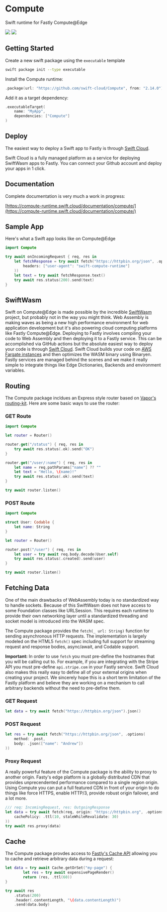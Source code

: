 # Compute

Swift runtime for Fastly Compute@Edge

[![](https://img.shields.io/endpoint?url=https%3A%2F%2Fswiftpackageindex.com%2Fapi%2Fpackages%2Fswift-cloud%2FCompute%2Fbadge%3Ftype%3Dswift-versions)](https://swiftpackageindex.com/swift-cloud/Compute) [![](https://img.shields.io/endpoint?url=https%3A%2F%2Fswiftpackageindex.com%2Fapi%2Fpackages%2Fswift-cloud%2FCompute%2Fbadge%3Ftype%3Dplatforms)](https://swiftpackageindex.com/swift-cloud/Compute)

## Getting Started

Create a new swift package using the `executable` template

```sh
swift package init --type executable
```

Install the Compute runtime:

```swift
.package(url: "https://github.com/swift-cloud/Compute", from: "2.14.0")
```

Add it as a target dependency:

```swift
.executableTarget(
    name: "MyApp",
    dependencies: ["Compute"]
)
```

## Deploy

The easiest way to deploy a Swift app to Fastly is through [Swift Cloud](https://swift.cloud).

Swift Cloud is a fully managed platform as a service for deploying SwiftWasm apps to Fastly. You can connect your Github account and deploy your apps in 1 click.

## Documentation

Complete documentation is very much a work in progress:

[https://compute-runtime.swift.cloud/documentation/compute/](https://compute-runtime.swift.cloud/documentation/compute/)

## Sample App

Here's what a Swift app looks like on Compute@Edge

```swift
import Compute

try await onIncomingRequest { req, res in
    let fetchResponse = try await fetch("https://httpbin.org/json", .options(
        headers: ["user-agent": "swift-compute-runtime"]
    ))
    let text = try await fetchResponse.text()
    try await res.status(200).send(text)
}
```

## SwiftWasm

Swift on Compute@Edge is made possible by the incredible [SwiftWasm](https://swiftwasm.org) project, but probably not in the way you might think. Web Assembly is making waves as being a new high performance environment for web application development but it's also powering cloud computing platforms like Fastly Compute@Edge. Deploying to Fastly involves compiling your code to Web Assembly and then deploying it to a Fastly service. This can be accomplished via GitHub actions but the absolute easiest way to deploy your code is through [Swift Cloud](https://swift.cloud). Swift Cloud builds your code on [AWS Fargate instances](https://github.com/swift-cloud/build) and then optimizes the WASM binary using Binaryen. Fastly services are managed behind the scenes and we make it really simple to integrate things like Edge Dictionaries, Backends and environment variables.

## Routing

The Compute package incldues an Express style router based on [Vapor's routing-kit](https://github.com/vapor/routing-kit). Here are some basic ways to use the router:

### GET Route

```swift
import Compute

let router = Router()

router.get("/status") { req, res in
    try await res.status(.ok).send("OK")
}

router.get("/user/:name") { req, res in
    let name = req.pathParams["name"] ?? ""
    let text = "Hello, \(name)!"
    try await res.status(.ok).send(text)
}

try await router.listen()
```

### POST Route

```swift
import Compute

struct User: Codable {
    let name: String
}

let router = Router()

router.post("/user") { req, res in
    let user = try await req.body.decode(User.self)
    try await res.status(.created).send(user)
}

try await router.listen()
```

## Fetching Data

One of the main drawbacks of WebAssembly today is no standardized way to handle sockets. Because of this SwiftWasm does not have access to some Foundation classes like URLSession. This requires each runtime to provide their own networking layer until a standardized threading and socket model is introduced into the WASM spec.

The Compute package provides the `fetch(_ url: String)` function for sending asynchronous HTTP requests. The implementation is largely modeled on the HTML5 `fetch()` spec including full support for streaming request and response bodies, async/await, and Codable support.

**Important:** In order to use `fetch` you must pre-define the hostnames that you will be calling out to. For example, if you are integrating with the Stripe API you must pre-define `api.stripe.com` in your Fastly service. Swift Cloud also makes this really easy to define all of your external origins when creating your project. We sincerely hope this is a short term limitation of the Fastly platform and believe they are working on a mechanism to call arbitrary backends without the need to pre-define them.

### GET Request

```swift
let data = try await fetch("https://httpbin.org/json").json()
```

### POST Request

```swift
let res = try await fetch("https://httpbin.org/json", .options(
    method: .post,
    body: .json(["name": "Andrew"])
))
```

### Proxy Request

A really powerful feature of the Compute package is the ability to proxy to another origin. Fasty's edge platform is a globally distributed CDN that provides unprecendented performance compared to a single region origin. Using Compute you can put a full featured CDN in front of your origin to do things like force HTTPS, enable HTTP/3, provide robust origin failover, and a lot more.

```swift
/// req: IncomingRequest, res: OutgoingResponse
let data = try await fetch(req, origin: "https://httpbin.org", .options(
    cachePolicy: .ttl(10, staleWhileRevalidate: 30)
))
try await res.proxy(data)
```

## Cache

The Compute package provdes access to [Fastly's Cache API](https://developer.fastly.com/learning/concepts/edge-state/cache#simple-cache) allowing you to cache and retrieve arbitrary data during a request:


```swift
let data = try await Cache.getOrSet("my-page") {
        let res = try await expensivePageRender()
        return (res, .ttl(60))
}

try await res
    .status(200)
    .header(.contentLength, "\(data.contentLength)")
    .send(data.body)
```
